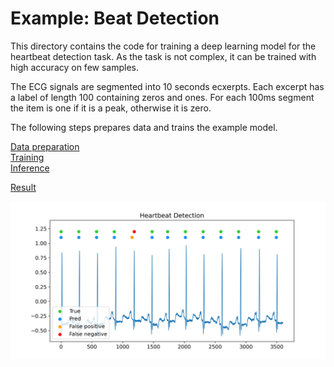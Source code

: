 # Example: Beat Detection

This directory contains the code for training a deep learning model for the heartbeat detection task.
As the task is not complex, it can be trained with high accuracy on few samples.

The ECG signals are segmented into 10 seconds ecxerpts.
Each excerpt has a label of length 100 containing zeros and ones.
For each 100ms segment the item is one if it is a peak, otherwise it is zero.

The following steps prepares data and trains the example model.


[Data preparation](data_preparation.py) <br>
[Training](train.py) <br>
[Inference](inference.py) <br>

[Result](result.txt) <br>

![Example: heartbeat detection using deep learning.](plots/mis.png)